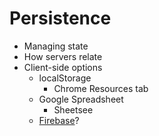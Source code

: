 # Persistence

* Managing state
* How servers relate
* Client-side options
    * localStorage
        * Chrome Resources tab
    * Google Spreadsheet
        * Sheetsee
    * [Firebase](https://www.firebase.com/)?
